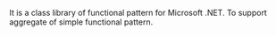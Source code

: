 It is a class library of functional pattern for Microsoft .NET.
To support aggregate of simple functional pattern.